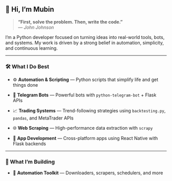 ## 👋 Hi, I’m Mubin

> **“First, solve the problem. Then, write the code.”**  
> — _John Johnson_

I’m a Python developer focused on turning ideas into real-world tools, bots, and systems. My work is driven by a strong belief in automation, simplicity, and continuous learning.

---

### 🛠️ What I Do Best

- ⚙️ **Automation & Scripting** — Python scripts that simplify life and get things done
    
- 🤖 **Telegram Bots** — Powerful bots with `python-telegram-bot` + Flask APIs
    
- 📈 **Trading Systems** — Trend-following strategies using `backtesting.py`, `pandas`, and MetaTrader APIs
    
- 🌐 **Web Scraping** — High-performance data extraction with `scrapy`
    
- 📱 **App Development** — Cross-platform apps using React Native with Flask backends
    

---

### 🔭 What I’m Building

    
- 🧰 **Automation Toolkit** — Downloaders, scrapers, schedulers, and more
    
